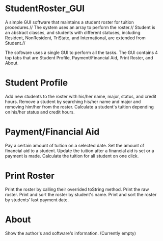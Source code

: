 # StudentRoster_GUI
A simple GUI software that maintains a student roster for tuition procedures.//
The system uses an array to perform the roster.//
Student is an abstract classes, and students with different statuses, including Resident, NonResident, TriState, and International, are extended from Student.//

The software uses a single GUI to perform all the tasks.
The GUI contains 4 top tabs that are Student Profile, Payment/Financial Aid, Print Roster, and About.

# Student Profile
Add new students to the roster with his/her name, major, status, and credit hours.
Remove a student by searching his/her name and major and removing him/her from the roster.
Calculate a student's tuition depending on his/her status and credit hours.

# Payment/Financial Aid
Pay a certain amount of tuition on a selected date.
Set the amount of financial aid to a student.
Update the tuition after a financial aid is set or a payment is made.
Calculate the tuition for all student on one click.

# Print Roster
Print the roster by calling their overrided toString method.
Print the raw roster.
Print and sort the roster by student's name.
Print and sort the roster by students' last payment date.

# About
Show the author's and software's information. (Currently empty)
